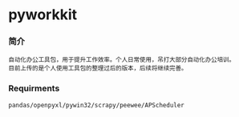 # pyworkkit

### 简介
    自动化办公工具包，用于提升工作效率。个人日常使用，吊打大部分自动化办公培训。
    目前上传的是个人使用工具包的整理过后的版本，后续将继续完善。

### Requirments
    pandas/openpyxl/pywin32/scrapy/peewee/APScheduler